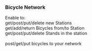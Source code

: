 <h3>Bicycle Network </h3>
Enable to: </br>
get/post/put/delete new Stations </br>
get/add/return Bicycles from/to Station </br>
get/post/put/delete Stands in the station </br>
</br>
post/get/put bicycles to your network </br>
